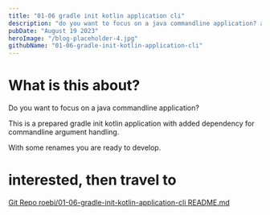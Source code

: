 ```yaml
---
title: "01-06 gradle init kotlin application cli"
description: "do you want to focus on a java commandline application? a prepared gradle init kotlin application with added dependency for commandline argument handling"
pubDate: "August 19 2023"
heroImage: "/blog-placeholder-4.jpg"
githubName: "01-06-gradle-init-kotlin-application-cli"
---
```


# What is this about?

Do you want to focus on a java commandline application?

This is a prepared gradle init kotlin application with added dependency for commandline argument handling.

With some renames you are ready to develop.

# interested, then travel to

[Git Repo roebi/01-06-gradle-init-kotlin-application-cli README.md](https://github.com/roebi/01-06-gradle-init-kotlin-application-cli/blob/master/README.md)
